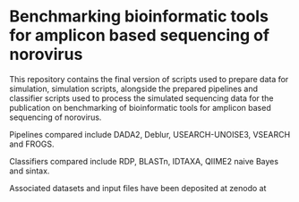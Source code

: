 # Benchmarking bioinformatic tools for amplicon based sequencing of norovirus

This repository contains the final version of scripts used to prepare data for simulation, simulation scripts, alongside the prepared pipelines and classifier scripts used to process the simulated sequencing data for the publication on benchmarking of bioinformatic tools for amplicon based sequencing of norovirus. 

Pipelines compared include DADA2, Deblur, USEARCH-UNOISE3, VSEARCH and FROGS. 

Classifiers compared include RDP, BLASTn, IDTAXA, QIIME2 naive Bayes and sintax. 

Associated datasets and input files have been deposited at zenodo at
